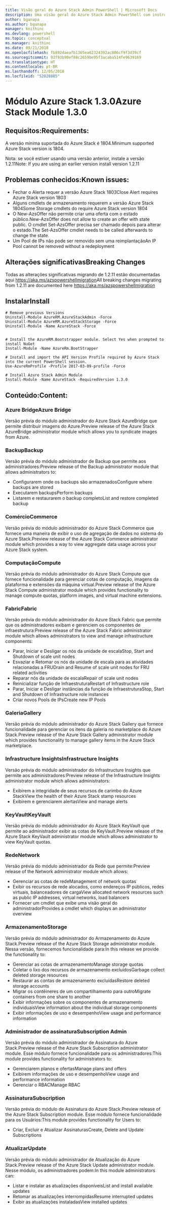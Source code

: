 ```yaml
---
title: Visão geral do Azure Stack Admin PowerShell | Microsoft Docs
description: Uma visão geral do Azure Stack Admin PowerShell com instruções de instalação e configuração.
author: bganapa
ms.author: bganapa
manager: knithinc
ms.devlang: powershell
ms.topic: conceptual
ms.manager: knithinc
ms.date: 09/21/2018
ms.openlocfilehash: fb892daeafb1365ea62324392ac806cf9f3d39cf
ms.sourcegitcommit: 93f93b90ef88c2659be95f3acaba514fe9639169
ms.translationtype: HT
ms.contentlocale: pt-BR
ms.lasthandoff: 12/05/2018
ms.locfileid: "52828885"
---
```

# <a name="azure-stack-module-130"></a><span data-ttu-id="cb062-103">Módulo Azure Stack 1.3.0</span><span class="sxs-lookup"><span data-stu-id="cb062-103">Azure Stack Module 1.3.0</span></span>

## <a name="requirements"></a><span data-ttu-id="cb062-104">Requisitos:</span><span class="sxs-lookup"><span data-stu-id="cb062-104">Requirements:</span></span>
<span data-ttu-id="cb062-105">A versão mínima suportada do Azure Stack é 1804.</span><span class="sxs-lookup"><span data-stu-id="cb062-105">Minimum supported Azure Stack version is 1804.</span></span>

<span data-ttu-id="cb062-106">Nota: se você estiver usando uma versão anterior, instale a versão 1.2.11</span><span class="sxs-lookup"><span data-stu-id="cb062-106">Note: If you are using an earlier version install version 1.2.11</span></span>

## <a name="known-issues"></a><span data-ttu-id="cb062-107">Problemas conhecidos:</span><span class="sxs-lookup"><span data-stu-id="cb062-107">Known issues:</span></span>

- <span data-ttu-id="cb062-108">Fechar o Alerta requer a versão Azure Stack 1803</span><span class="sxs-lookup"><span data-stu-id="cb062-108">Close Alert requires Azure Stack version 1803</span></span>
- <span data-ttu-id="cb062-109">Alguns cmdlets de armazenamento requerem a versão Azure Stack 1804</span><span class="sxs-lookup"><span data-stu-id="cb062-109">Some Storage cmdlets do require Azure Stack version 1804</span></span>
- <span data-ttu-id="cb062-110">O New-AzsOffer não permite criar uma oferta com o estado público.</span><span class="sxs-lookup"><span data-stu-id="cb062-110">New-AzsOffer does not allow to create an offer with state public.</span></span> <span data-ttu-id="cb062-111">O cmdlet Set-AzsOffer precisa ser chamado depois para alterar o estado.</span><span class="sxs-lookup"><span data-stu-id="cb062-111">The Set-AzsOffer cmdlet needs to be called afterwards to change the state.</span></span>
- <span data-ttu-id="cb062-112">Um Pool de IPs não pode ser removido sem uma reimplantação</span><span class="sxs-lookup"><span data-stu-id="cb062-112">An IP Pool cannot be removed without a redeployment</span></span>

## <a name="breaking-changes"></a><span data-ttu-id="cb062-113">Alterações significativas</span><span class="sxs-lookup"><span data-stu-id="cb062-113">Breaking Changes</span></span>
<span data-ttu-id="cb062-114">Todas as alterações significativas migrando de 1.2.11 estão documentadas aqui https://aka.ms/azspowershellmigration</span><span class="sxs-lookup"><span data-stu-id="cb062-114">All breaking changes migrating from 1.2.11 are documented here https://aka.ms/azspowershellmigration</span></span>

## <a name="install"></a><span data-ttu-id="cb062-115">Instalar</span><span class="sxs-lookup"><span data-stu-id="cb062-115">Install</span></span>
```
# Remove previous Versions
Uninstall-Module AzureRM.AzureStackAdmin -Force
Uninstall-Module AzureRM.AzureStackStorage -Force
Uninstall-Module -Name AzureStack -Force 


# Install the AzureRM.Bootstrapper module. Select Yes when prompted to install NuGet
Install-Module -Name AzureRm.BootStrapper

# Install and import the API Version Profile required by Azure Stack into the current PowerShell session.
Use-AzureRmProfile -Profile 2017-03-09-profile -Force

# Install Azure Stack Admin Module
Install-Module -Name AzureStack -RequiredVersion 1.3.0
```
## <a name="content"></a><span data-ttu-id="cb062-116">Conteúdo:</span><span class="sxs-lookup"><span data-stu-id="cb062-116">Content:</span></span>
### <a name="azure-bridge"></a><span data-ttu-id="cb062-117">Azure Bridge</span><span class="sxs-lookup"><span data-stu-id="cb062-117">Azure Bridge</span></span>
<span data-ttu-id="cb062-118">Versão prévia do módulo administrador do Azure Stack AzureBridge que permite distribuir imagens do Azure.</span><span class="sxs-lookup"><span data-stu-id="cb062-118">Preview release of the Azure Stack AzureBridge administrator module which allows you to syndicate images from Azure.</span></span>

### <a name="backup"></a><span data-ttu-id="cb062-119">Backup</span><span class="sxs-lookup"><span data-stu-id="cb062-119">Backup</span></span>
<span data-ttu-id="cb062-120">Versão prévia do módulo administrador de Backup que permite aos administradores:</span><span class="sxs-lookup"><span data-stu-id="cb062-120">Preview release of the Backup administrator module that allows administrators to:</span></span>
- <span data-ttu-id="cb062-121">Configurarem onde os backups são armazenados</span><span class="sxs-lookup"><span data-stu-id="cb062-121">Configure where backups are stored</span></span>
- <span data-ttu-id="cb062-122">Executarem backups</span><span class="sxs-lookup"><span data-stu-id="cb062-122">Perform backups</span></span>
- <span data-ttu-id="cb062-123">Listarem e restaurarem o backup completo</span><span class="sxs-lookup"><span data-stu-id="cb062-123">List and restore completed backup</span></span>

### <a name="commerce"></a><span data-ttu-id="cb062-124">Comércio</span><span class="sxs-lookup"><span data-stu-id="cb062-124">Commerce</span></span>
<span data-ttu-id="cb062-125">Versão prévia do módulo administrador do Azure Stack Commerce que fornece uma maneira de exibir o uso de agregação de dados no sistema do Azure Stack.</span><span class="sxs-lookup"><span data-stu-id="cb062-125">Preview release of the Azure Stack Commerce administrator module which provides a way to view aggregate data usage across your Azure Stack system.</span></span>

### <a name="compute"></a><span data-ttu-id="cb062-126">Computação</span><span class="sxs-lookup"><span data-stu-id="cb062-126">Compute</span></span>
<span data-ttu-id="cb062-127">Versão prévia do módulo administrador do Azure Stack Compute que fornece funcionalidade para gerenciar cotas de computação, imagens da plataforma e extensões da máquina virtual.</span><span class="sxs-lookup"><span data-stu-id="cb062-127">Preview release of the Azure Stack Compute administrator module which provides functionality to manage compute quotas, platform images, and virtual machine extensions.</span></span>

### <a name="fabric"></a><span data-ttu-id="cb062-128">Fabric</span><span class="sxs-lookup"><span data-stu-id="cb062-128">Fabric</span></span>
<span data-ttu-id="cb062-129">Versão prévia do módulo administrador do Azure Stack Fabric que permite que os administradores exibam e gerenciem os componentes de infraestrutura:</span><span class="sxs-lookup"><span data-stu-id="cb062-129">Preview release of the Azure Stack Fabric administrator module which allows administrators to view and manage infrastructure components:</span></span>
- <span data-ttu-id="cb062-130">Parar, Iniciar e Desligar os nós da unidade de escala</span><span class="sxs-lookup"><span data-stu-id="cb062-130">Stop, Start and Shutdown of scale unit nodes</span></span>
- <span data-ttu-id="cb062-131">Esvaziar e Retomar os nós da unidade de escala para as atividades relacionadas a FRU</span><span class="sxs-lookup"><span data-stu-id="cb062-131">Drain and Resume of scale unit nodes for FRU related activities</span></span>
- <span data-ttu-id="cb062-132">Reparar nós da unidade de escala</span><span class="sxs-lookup"><span data-stu-id="cb062-132">Repair of scale unit nodes</span></span>
- <span data-ttu-id="cb062-133">Reinicializar função de Infraestrutura</span><span class="sxs-lookup"><span data-stu-id="cb062-133">Restart of Infrastructure role</span></span>
- <span data-ttu-id="cb062-134">Parar, Iniciar e Desligar instâncias da função de Infraestrutura</span><span class="sxs-lookup"><span data-stu-id="cb062-134">Stop, Start and Shutdown of Infrastructure role instances</span></span>
- <span data-ttu-id="cb062-135">Criar novos Pools de IPs</span><span class="sxs-lookup"><span data-stu-id="cb062-135">Create new IP Pools</span></span>


### <a name="gallery"></a><span data-ttu-id="cb062-136">Galeria</span><span class="sxs-lookup"><span data-stu-id="cb062-136">Gallery</span></span>
<span data-ttu-id="cb062-137">Versão prévia do módulo administrador do Azure Stack Gallery que fornece funcionalidade para gerenciar os itens da galeria no marketplace do Azure Stack.</span><span class="sxs-lookup"><span data-stu-id="cb062-137">Preview release of the Azure Stack Gallery administrator module which provides functionality to manage gallery items in the Azure Stack marketplace.</span></span>

### <a name="infrastructure-insights"></a><span data-ttu-id="cb062-138">Infrastructure Insights</span><span class="sxs-lookup"><span data-stu-id="cb062-138">Infrastructure Insights</span></span>
<span data-ttu-id="cb062-139">Versão prévia do módulo administrador do Infrastructure Insights que permite aos administradores:</span><span class="sxs-lookup"><span data-stu-id="cb062-139">Preview release of the Infrastructure Insights administrator module which allows administrators:</span></span>
- <span data-ttu-id="cb062-140">Exibirem a integridade de seus recursos de carimbo do Azure Stack</span><span class="sxs-lookup"><span data-stu-id="cb062-140">View the health of their Azure Stack stamp resources</span></span>
- <span data-ttu-id="cb062-141">Exibirem e gerenciarem alertas</span><span class="sxs-lookup"><span data-stu-id="cb062-141">View and manage alerts</span></span>

### <a name="keyvault"></a><span data-ttu-id="cb062-142">KeyVault</span><span class="sxs-lookup"><span data-stu-id="cb062-142">KeyVault</span></span>
<span data-ttu-id="cb062-143">Versão prévia do módulo administrador do Azure Stack KeyVault que permite ao administrador exibir as cotas de KeyVault.</span><span class="sxs-lookup"><span data-stu-id="cb062-143">Preview release of the Azure Stack KeyVault administrator module which allows administrator to view KeyVault quotas.</span></span>

### <a name="network"></a><span data-ttu-id="cb062-144">Rede</span><span class="sxs-lookup"><span data-stu-id="cb062-144">Network</span></span>
<span data-ttu-id="cb062-145">Versão prévia do módulo administrador da Rede que permite:</span><span class="sxs-lookup"><span data-stu-id="cb062-145">Preview release of the Network administrator module which allows:</span></span>
- <span data-ttu-id="cb062-146">Gerenciar as cotas de rede</span><span class="sxs-lookup"><span data-stu-id="cb062-146">Management of network quotas</span></span>
- <span data-ttu-id="cb062-147">Exibir os recursos de rede alocados, como endereços IP públicos, redes virtuais, balanceadores de carga</span><span class="sxs-lookup"><span data-stu-id="cb062-147">View allocated network resources such as public IP addresses, virtual networks, load balancers</span></span>
- <span data-ttu-id="cb062-148">Fornecer um cmdlet que exibe uma visão geral do administrador</span><span class="sxs-lookup"><span data-stu-id="cb062-148">Provides a cmdlet which displays an administrator overview</span></span>

### <a name="storage"></a><span data-ttu-id="cb062-149">Armazenamento</span><span class="sxs-lookup"><span data-stu-id="cb062-149">Storage</span></span>
<span data-ttu-id="cb062-150">Versão prévia do módulo administrador do Armazenamento do Azure Stack.</span><span class="sxs-lookup"><span data-stu-id="cb062-150">Preview release of the Azure Stack Storage administrator module.</span></span>  <span data-ttu-id="cb062-151">Nessa versão, fornecemos funcionalidade para:</span><span class="sxs-lookup"><span data-stu-id="cb062-151">In this release we provide the functionality to:</span></span>
- <span data-ttu-id="cb062-152">Gerenciar as cotas de armazenamento</span><span class="sxs-lookup"><span data-stu-id="cb062-152">Manage storage quotas</span></span>
- <span data-ttu-id="cb062-153">Coletar o lixo dos recursos de armazenamento excluídos</span><span class="sxs-lookup"><span data-stu-id="cb062-153">Garbage collect deleted storage resources</span></span>
- <span data-ttu-id="cb062-154">Restaurar as contas de armazenamento excluídas</span><span class="sxs-lookup"><span data-stu-id="cb062-154">Restore deleted storage accounts</span></span>
- <span data-ttu-id="cb062-155">Migrar os contêineres de um compartilhamento para outro</span><span class="sxs-lookup"><span data-stu-id="cb062-155">Migrate containers from one share to another</span></span>
- <span data-ttu-id="cb062-156">Exibir informações sobre os componentes de armazenamento individuais</span><span class="sxs-lookup"><span data-stu-id="cb062-156">View information about the individual storage components</span></span>
- <span data-ttu-id="cb062-157">Exibir informações de uso e desempenho</span><span class="sxs-lookup"><span data-stu-id="cb062-157">View usage and performance information</span></span>

### <a name="subscription-admin"></a><span data-ttu-id="cb062-158">Administrador de assinatura</span><span class="sxs-lookup"><span data-stu-id="cb062-158">Subscription Admin</span></span>
<span data-ttu-id="cb062-159">Versão prévia do módulo administrador de Assinatura do Azure Stack.</span><span class="sxs-lookup"><span data-stu-id="cb062-159">Preview release of the Azure Stack Subscription administrator module.</span></span>  <span data-ttu-id="cb062-160">Esse módulo fornece funcionalidade para os administradores:</span><span class="sxs-lookup"><span data-stu-id="cb062-160">This module provides functionality for administrators to:</span></span>
- <span data-ttu-id="cb062-161">Gerenciarem planos e ofertas</span><span class="sxs-lookup"><span data-stu-id="cb062-161">Manage plans and offers</span></span>
- <span data-ttu-id="cb062-162">Exibirem informações de uso e desempenho</span><span class="sxs-lookup"><span data-stu-id="cb062-162">View usage and performance information</span></span>
- <span data-ttu-id="cb062-163">Gerenciar o RBAC</span><span class="sxs-lookup"><span data-stu-id="cb062-163">Manage RBAC</span></span>

### <a name="subscription"></a><span data-ttu-id="cb062-164">Assinatura</span><span class="sxs-lookup"><span data-stu-id="cb062-164">Subscription</span></span>
<span data-ttu-id="cb062-165">Versão prévia do módulo de Assinatura do Azure Stack.</span><span class="sxs-lookup"><span data-stu-id="cb062-165">Preview release of the Azure Stack Subscription module.</span></span>  <span data-ttu-id="cb062-166">Esse módulo fornece funcionalidade para os Usuários:</span><span class="sxs-lookup"><span data-stu-id="cb062-166">This module provides functionality for Users to:</span></span>
- <span data-ttu-id="cb062-167">Criar, Excluir e Atualizar Assinaturas</span><span class="sxs-lookup"><span data-stu-id="cb062-167">Create, Delete and Update Subscriptions</span></span>

### <a name="update"></a><span data-ttu-id="cb062-168">Atualizar</span><span class="sxs-lookup"><span data-stu-id="cb062-168">Update</span></span>
<span data-ttu-id="cb062-169">Versão prévia do módulo administrador de Atualização do Azure Stack.</span><span class="sxs-lookup"><span data-stu-id="cb062-169">Preview release of the Azure Stack Update administrator module.</span></span>  <span data-ttu-id="cb062-170">Nesse módulo, os administradores podem:</span><span class="sxs-lookup"><span data-stu-id="cb062-170">In this module administrators can:</span></span>
- <span data-ttu-id="cb062-171">Listar e instalar as atualizações disponíveis</span><span class="sxs-lookup"><span data-stu-id="cb062-171">List and install available updates</span></span>
- <span data-ttu-id="cb062-172">Retomar as atualizações interrompidas</span><span class="sxs-lookup"><span data-stu-id="cb062-172">Resume interrupted updates</span></span>
- <span data-ttu-id="cb062-173">Exibir as atualizações instaladas</span><span class="sxs-lookup"><span data-stu-id="cb062-173">View installed updates</span></span>
